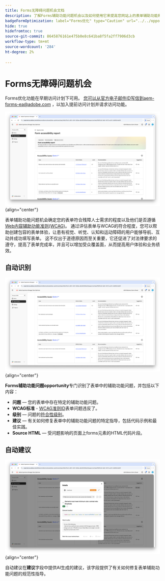 ```yaml
---
title: Forms无障碍问题机会文档
description: 了解Forms辅助功能问题机会以及如何使用它来提高您网站上的表单辅助功能和用户体验。
badgeFormOptimization: label="Forms优化" type="Caution" url="../../opportunity-types/form-optimization.md" tooltip="Forms优化"
hide: true
hidefromtoc: true
source-git-commit: 8645876161e475b0e8c641ba8f5fa2ff7906d3cb
workflow-type: tm+mt
source-wordcount: '284'
ht-degree: 2%

---
```



# Forms无障碍问题机会

<span class="preview"> Forms优化功能在早期访问计划下可用。 您可以从官方电子邮件ID写信到aem-forms-ea@adobe.com ，以加入提前访问计划并请求访问功能。</span>

![Forms无障碍问题机会](./assets/forms-accessibility-issues/hero.png){align="center"}

表单辅助功能问题机会确定您的表单符合残障人士需求的程度以及他们是否遵循[Web内容辅助功能准则(WCAG)](https://www.w3.org/TR/WCAG21/)。 通过评估表单与WCAG的符合程度，您可以帮助创建包容的表单体验，让患有视觉、听觉、认知和运动障碍的用户能够导航、互动并成功填写表单。 这不仅出于道德原因而至关重要，它还促进了对法律要求的遵守，提高了表单完成率，并且可以增加受众覆盖面，从而提高用户体验和业务绩效。

## 自动识别

![自动识别表单辅助功能问题](./assets/forms-accessibility-issues/auto-identify.png){align="center"}

**Forms辅助功能问题opportunity**&#x200B;专门识别了表单中的辅助功能问题，并包括以下内容：

* **问题** — 您的表单中存在特定的辅助功能问题。
* **WCAG标准** - [WCAG准则ID](https://www.w3.org/TR/WCAG21/)表单问题违反了。
* **级别** — 问题的[符合性级别](https://www.w3.org/WAI/WCAG21/Understanding/conformance#levels)。
* **建议** — 有关如何修复表单中的辅助功能问题的特定指导，包括代码示例和最佳实践。
* **Source HTML** — 受问题影响的页面上forms元素的HTML代码片段。

## 自动建议

![自动建议表单辅助功能问题](./assets/forms-accessibility-issues/auto-suggest.png){align="center"}

自动建议在&#x200B;**建议**&#x200B;字段中提供AI生成的建议，该字段提供了有关如何修复表单辅助功能问题的规范性指导。

<!-- 

## Auto-optimize

[!BADGE Ultimate]{type=Positive tooltip="Ultimate"}

![Auto-optimize forms accessibility issues](./assets/accessibility-issues/auto-optimize.png){align="center"}

Sites Optimizer Ultimate adds the ability to deploy auto-optimization for the form accessibility issues found.

>[!BEGINTABS]

>[!TAB Deploy optimization]

{{auto-optimize-deploy-optimization-slack}}

>[!TAB Request approval]

{{auto-optimize-request-approval}}

>[!ENDTABS]
-->

